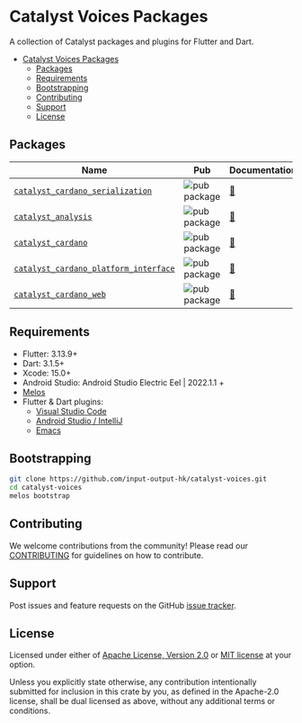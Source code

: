 # Catalyst Voices Packages

A collection of Catalyst packages and plugins for Flutter and Dart.

* [Catalyst Voices Packages](#catalyst-voices-packages)
  * [Packages](#packages)
  * [Requirements](#requirements)
  * [Bootstrapping](#bootstrapping)
  * [Contributing](#contributing)
  * [Support](#support)
  * [License](#license)

## Packages

| Name | Pub | Documentation | Android | iOS | Web | macOS | Windows | Linux |
|--------|-----|---------------| ------- |-----|-------|-----|---------|-------|
| [`catalyst_cardano_serialization`](packages/catalyst_cardano_serialization) | ![pub package](https://img.shields.io/pub/v/catalyst_cardano_serialization.svg) | [📖](https://pub.dev/documentation/catalyst_cardano_serialization/latest/catalyst_cardano_serialization/catalyst_cardano_serialization-library.html) |✔️| ✔️ | ✔️ | ✔️ | ✔️ | ✔️ | ✔️ |
| [`catalyst_analysis`](packages/catalyst_analysis) | ![pub package](https://img.shields.io/pub/v/catalyst_analysis.svg) | [📖](https://pub.dev/documentation/catalyst_analysis/latest/) |✔️| ✔️ | ✔️ | ✔️ | ✔️ | ✔️ | ✔️ |
| [`catalyst_cardano`](packages/catalyst_cardano) | ![pub package](https://img.shields.io/pub/v/catalyst_cardano.svg) | [📖](https://pub.dev/documentation/catalyst_cardano/latest/catalyst_cardano/catalyst_cardano-library.html) |✔️| ✔️ | ✔️ | ✔️ | ✔️ | ✔️ | ✔️ |
| [`catalyst_cardano_platform_interface`](packages/catalyst_cardano_platform_interface) | ![pub package](https://img.shields.io/pub/v/catalyst_cardano_platform_interface.svg) | [📖](https://pub.dev/documentation/catalyst_cardano_platform_interface/latest/catalyst_cardano_platform_interface/catalyst_cardano_platform_interface-library.html) |✔️| ✔️ | ✔️ | ✔️ | ✔️ | ✔️ | ✔️ |
| [`catalyst_cardano_web`](packages/catalyst_cardano_web) | ![pub package](https://img.shields.io/pub/v/catalyst_cardano_web.svg) | [📖](https://pub.dev/documentation/catalyst_cardano_web/latest/catalyst_cardano_web/catalyst_cardano_web-library.html) |N/A| N/A | ✔️ | N/A | N/A | N/A | N/A |

## Requirements

* Flutter: 3.13.9+
* Dart: 3.1.5+
* Xcode: 15.0+
* Android Studio: Android Studio Electric Eel | 2022.1.1 +
* [Melos](https://melos.invertase.dev)
* Flutter & Dart plugins:
  * [Visual Studio Code](https://flutter.dev/docs/get-started/editor?tab=vscode)
  * [Android Studio / IntelliJ](https://flutter.dev/docs/get-started/editor?tab=androidstudio)
  * [Emacs](https://docs.flutter.dev/get-started/editor?tab=emacs)

## Bootstrapping

```sh
git clone https://github.com/input-output-hk/catalyst-voices.git
cd catalyst-voices
melos bootstrap
```

## Contributing

We welcome contributions from the community!
Please read our [CONTRIBUTING](https://github.com/input-output-hk/catalyst-voices/blob/main/CONTRIBUTING.md)
for guidelines on how to contribute.

## Support

Post issues and feature requests on the GitHub [issue tracker](https://github.com/input-output-hk/catalyst-voices/issues).

## License

Licensed under either of [Apache License, Version 2.0](https://github.com/input-output-hk/catalyst-voices/blob/main/LICENSE-APACHE)
or [MIT license](https://github.com/input-output-hk/catalyst-voices/blob/main/LICENSE-MIT) at your option.

Unless you explicitly state otherwise, any contribution intentionally submitted
for inclusion in this crate by you, as defined in the Apache-2.0 license, shall
be dual licensed as above, without any additional terms or conditions.
